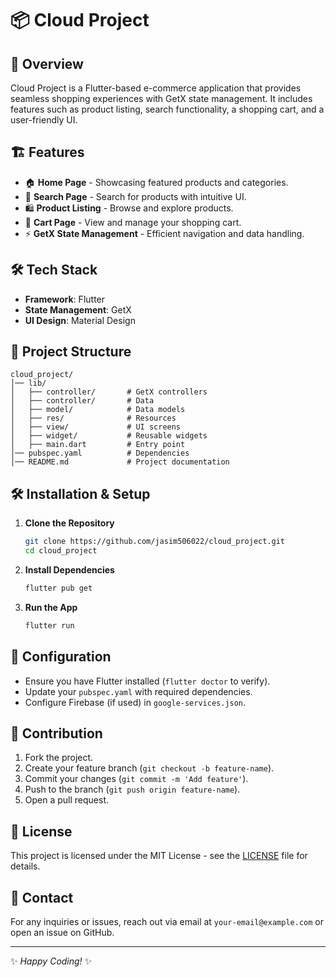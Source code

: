 # 📦 Cloud Project

## 🚀 Overview
Cloud Project is a Flutter-based e-commerce application that provides seamless shopping experiences with GetX state management. It includes features such as product listing, search functionality, a shopping cart, and a user-friendly UI.

## 🏗️ Features
- 🏠 **Home Page** - Showcasing featured products and categories.
- 🔎 **Search Page** - Search for products with intuitive UI.
- 🛍️ **Product Listing** - Browse and explore products.
- 🛒 **Cart Page** - View and manage your shopping cart.
- ⚡ **GetX State Management** - Efficient navigation and data handling.



## 🛠️ Tech Stack
- **Framework**: Flutter
- **State Management**: GetX
- **UI Design**: Material Design


## 📂 Project Structure
```
cloud_project/
│── lib/
│   ├── controller/       # GetX controllers
│   ├── controller/       # Data
│   ├── model/            # Data models
│   ├── res/              # Resources 
│   ├── view/             # UI screens
│   ├── widget/           # Reusable widgets
│   ├── main.dart         # Entry point
│── pubspec.yaml          # Dependencies
│── README.md             # Project documentation
```

## 🛠️ Installation & Setup
1. **Clone the Repository**
   ```bash
   git clone https://github.com/jasim506022/cloud_project.git
   cd cloud_project
   ```
2. **Install Dependencies**
   ```bash
   flutter pub get
   ```
3. **Run the App**
   ```bash
   flutter run
   ```

## 🔧 Configuration
- Ensure you have Flutter installed (`flutter doctor` to verify).
- Update your `pubspec.yaml` with required dependencies.
- Configure Firebase (if used) in `google-services.json`.

## 🤝 Contribution
1. Fork the project.
2. Create your feature branch (`git checkout -b feature-name`).
3. Commit your changes (`git commit -m 'Add feature'`).
4. Push to the branch (`git push origin feature-name`).
5. Open a pull request.

## 📜 License
This project is licensed under the MIT License - see the [LICENSE](LICENSE) file for details.

## 📧 Contact
For any inquiries or issues, reach out via email at `your-email@example.com` or open an issue on GitHub.

---
✨ _Happy Coding!_ ✨

